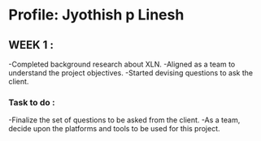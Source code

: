 # Profile: Jyothish p Linesh

## WEEK 1 :
-Completed background research about XLN.
-Aligned as a team to understand the project objectives.
-Started devising questions to ask the client.


### Task to do :
-Finalize the set of questions to be asked from the client.
-As a team, decide upon the platforms and tools to be used for this project.




